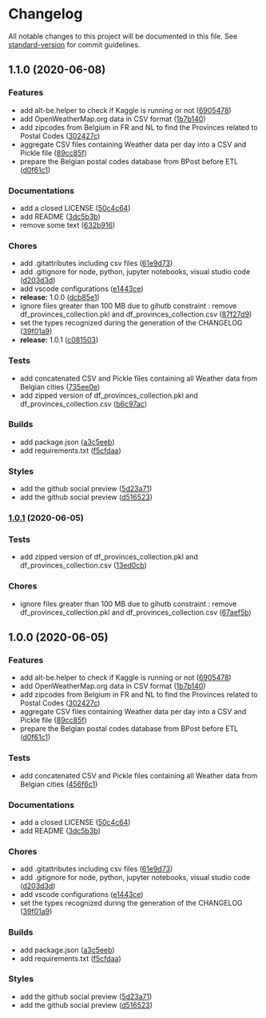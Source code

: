 # Changelog

All notable changes to this project will be documented in this file. See [standard-version](https://github.com/conventional-changelog/standard-version) for commit guidelines.

## 1.1.0 (2020-06-08)


### Features

* add alt-be.helper to check if Kaggle is running or not ([6905478](https://github.com/ALT-F1/OpenWeatherMap/commit/690547878b67877c8cf0dade202bc8b3583e8418))
* add OpenWeatherMap.org data in CSV format ([1b7b140](https://github.com/ALT-F1/OpenWeatherMap/commit/1b7b140ea242f77668fa879a9bdc6c99cbbaadc1))
* add zipcodes from Belgium in FR and NL to find the Provinces related to Postal Codes ([302427c](https://github.com/ALT-F1/OpenWeatherMap/commit/302427c4961702153c968157fd4e599834d13198))
* aggregate CSV files containing Weather data per day into a CSV and Pickle file ([89cc85f](https://github.com/ALT-F1/OpenWeatherMap/commit/89cc85fb3ad8be1dae81416d49e5699ef83f5f74))
* prepare the Belgian postal codes database from BPost before ETL ([d0f61c1](https://github.com/ALT-F1/OpenWeatherMap/commit/d0f61c1629f5a9f2679ffcfcd28cf0de1e4dbbea))


### Documentations

* add a closed LICENSE ([50c4c64](https://github.com/ALT-F1/OpenWeatherMap/commit/50c4c64367fb07d172e845ff2405cc929bcd4893))
* add README ([3dc5b3b](https://github.com/ALT-F1/OpenWeatherMap/commit/3dc5b3b4ba48f0b2000144789fabc190859708f2))
* remove some text ([632b916](https://github.com/ALT-F1/OpenWeatherMap/commit/632b916872ece536eb636c5e8115a04379641931))


### Chores

* add .gitattributes including csv files ([61e9d73](https://github.com/ALT-F1/OpenWeatherMap/commit/61e9d73a7e11f955e0d19cca6c6492433dc7bf4d))
* add .gitignore for node, python, jupyter notebooks, visual studio code ([d203d3d](https://github.com/ALT-F1/OpenWeatherMap/commit/d203d3d8a6a9f8a522c346a0f3328b9528a521b2))
* add vscode configurations ([e1443ce](https://github.com/ALT-F1/OpenWeatherMap/commit/e1443ce5d6383de7ccd692a685aa0a76296d122e))
* **release:** 1.0.0 ([dcb85e1](https://github.com/ALT-F1/OpenWeatherMap/commit/dcb85e14da219a26ea3174fccc97a685be3e2fe2))
* ignore files greater than 100 MB due to gihutb constraint : remove df_provinces_collection.pkl and df_provinces_collection.csv ([87f27d9](https://github.com/ALT-F1/OpenWeatherMap/commit/87f27d93063a4e0190ed2c9a738eb7520809ae5e))
* set the types recognized during the generation of the CHANGELOG ([39f01a9](https://github.com/ALT-F1/OpenWeatherMap/commit/39f01a90543c1a49fa0dd9f13e92b8c6b86284aa))
* **release:** 1.0.1 ([c081503](https://github.com/ALT-F1/OpenWeatherMap/commit/c081503754a60a24a9f8cf8d48eb398fc712623c))


### Tests

* add concatenated CSV and Pickle files containing all Weather data from Belgian cities ([735ee0e](https://github.com/ALT-F1/OpenWeatherMap/commit/735ee0ea968b9035680fb779e5bd569b99bcec78))
* add zipped version of df_provinces_collection.pkl and df_provinces_collection.csv ([b6c97ac](https://github.com/ALT-F1/OpenWeatherMap/commit/b6c97ac26b25441a9994d64f048299b8884f852f))


### Builds

* add package.json ([a3c5eeb](https://github.com/ALT-F1/OpenWeatherMap/commit/a3c5eeb64c17b8b44b4ff95d3d3e71f85ba9e673))
* add requirements.txt ([f5cfdaa](https://github.com/ALT-F1/OpenWeatherMap/commit/f5cfdaafe72c81142c6548b3ca0a50c40e733ac7))


### Styles

* add the github social preview ([5d23a71](https://github.com/ALT-F1/OpenWeatherMap/commit/5d23a717803d95f2e4d172b5de7ee4e87ecf9061))
* add the github social preview ([d516523](https://github.com/ALT-F1/OpenWeatherMap/commit/d516523843154e845cd16190d30690ffff3847fd))

### [1.0.1](https://github.com/ALT-F1/OpenWeatherMap/compare/v1.0.0...v1.0.1) (2020-06-05)


### Tests

* add zipped version of df_provinces_collection.pkl and df_provinces_collection.csv ([13ed0cb](https://github.com/ALT-F1/OpenWeatherMap/commit/13ed0cb44aec8b4c81a04bafedebaa2c6d9c05d8))


### Chores

* ignore files greater than 100 MB due to gihutb constraint : remove df_provinces_collection.pkl and df_provinces_collection.csv ([67aef5b](https://github.com/ALT-F1/OpenWeatherMap/commit/67aef5ba1e0ded5e52acc644d86c70cda652ad18))

## 1.0.0 (2020-06-05)


### Features

* add alt-be.helper to check if Kaggle is running or not ([6905478](https://github.com/ALT-F1/OpenWeatherMap/commit/690547878b67877c8cf0dade202bc8b3583e8418))
* add OpenWeatherMap.org data in CSV format ([1b7b140](https://github.com/ALT-F1/OpenWeatherMap/commit/1b7b140ea242f77668fa879a9bdc6c99cbbaadc1))
* add zipcodes from Belgium in FR and NL to find the Provinces related to Postal Codes ([302427c](https://github.com/ALT-F1/OpenWeatherMap/commit/302427c4961702153c968157fd4e599834d13198))
* aggregate CSV files containing Weather data per day into a CSV and Pickle file ([89cc85f](https://github.com/ALT-F1/OpenWeatherMap/commit/89cc85fb3ad8be1dae81416d49e5699ef83f5f74))
* prepare the Belgian postal codes database from BPost before ETL ([d0f61c1](https://github.com/ALT-F1/OpenWeatherMap/commit/d0f61c1629f5a9f2679ffcfcd28cf0de1e4dbbea))


### Tests

* add concatenated CSV and Pickle files containing all Weather data from Belgian cities ([456f6c1](https://github.com/ALT-F1/OpenWeatherMap/commit/456f6c1dcbc2360582360e11777f83149e41400f))


### Documentations

* add a closed LICENSE ([50c4c64](https://github.com/ALT-F1/OpenWeatherMap/commit/50c4c64367fb07d172e845ff2405cc929bcd4893))
* add README ([3dc5b3b](https://github.com/ALT-F1/OpenWeatherMap/commit/3dc5b3b4ba48f0b2000144789fabc190859708f2))


### Chores

* add .gitattributes including csv files ([61e9d73](https://github.com/ALT-F1/OpenWeatherMap/commit/61e9d73a7e11f955e0d19cca6c6492433dc7bf4d))
* add .gitignore for node, python, jupyter notebooks, visual studio code ([d203d3d](https://github.com/ALT-F1/OpenWeatherMap/commit/d203d3d8a6a9f8a522c346a0f3328b9528a521b2))
* add vscode configurations ([e1443ce](https://github.com/ALT-F1/OpenWeatherMap/commit/e1443ce5d6383de7ccd692a685aa0a76296d122e))
* set the types recognized during the generation of the CHANGELOG ([39f01a9](https://github.com/ALT-F1/OpenWeatherMap/commit/39f01a90543c1a49fa0dd9f13e92b8c6b86284aa))


### Builds

* add package.json ([a3c5eeb](https://github.com/ALT-F1/OpenWeatherMap/commit/a3c5eeb64c17b8b44b4ff95d3d3e71f85ba9e673))
* add requirements.txt ([f5cfdaa](https://github.com/ALT-F1/OpenWeatherMap/commit/f5cfdaafe72c81142c6548b3ca0a50c40e733ac7))


### Styles

* add the github social preview ([5d23a71](https://github.com/ALT-F1/OpenWeatherMap/commit/5d23a717803d95f2e4d172b5de7ee4e87ecf9061))
* add the github social preview ([d516523](https://github.com/ALT-F1/OpenWeatherMap/commit/d516523843154e845cd16190d30690ffff3847fd))
